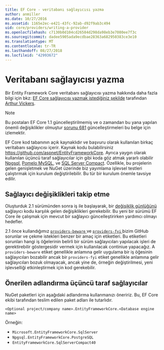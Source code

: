 ```yaml
---
title: EF Core - veritabanı sağlayıcısı yazma
author: anmiller
ms.date: 10/27/2016
ms.assetid: 1165e2ec-e421-43fc-92ab-d92f9ab3c494
uid: core/providers/writing-a-provider
ms.openlocfilehash: c7130b0d104cd26584d298da98eb3e7080ee7f3c
ms.sourcegitcommit: dadee5905ada9ecdbae28363a682950383ce3e10
ms.translationtype: MT
ms.contentlocale: tr-TR
ms.lasthandoff: 08/27/2018
ms.locfileid: "42993672"
---
```

# <a name="writing-a-database-provider"></a>Veritabanı sağlayıcısı yazma

Bir Entity Framework Core veritabanı sağlayıcısı yazma hakkında daha fazla bilgi için bkz: [EF Core sağlayıcısı yazmak istediğiniz şekilde](https://blog.oneunicorn.com/2016/11/11/so-you-want-to-write-an-ef-core-provider/) tarafından [Arthur Vickers](https://github.com/ajcvickers).

> [!NOTE]
> Bu postaları EF Core 1.1 güncelleştirilmemiş ve o zamandan bu yana yapılan önemli değişiklikler olmuştur [sorunu 681](https://github.com/aspnet/EntityFramework.Docs/issues/681) güncelleştirmeleri bu belge için izlemektir.

EF Core kod tabanının açık kaynaklıdır ve başvuru olarak kullanılan birkaç veritabanı sağlayıcısı içerir. Kaynak kodu bulabilirsiniz https://github.com/aspnet/EntityFrameworkCore. Ayrıca yaygın olarak kullanılan üçüncü taraf sağlayıcılar için gibi koda göz atmak yararlı olabilir [Npgsql](https://github.com/npgsql/Npgsql.EntityFrameworkCore.PostgreSQL), [Pomelo MySQL](https://github.com/PomeloFoundation/Pomelo.EntityFrameworkCore.MySql), ve [SQL Server Compact](https://github.com/ErikEJ/EntityFramework.SqlServerCompact). Özellikle, bu projelerin gelen genişletmek ve NuGet üzerinde biz yayımlama işlevsel testleri çalıştırmak için kurulum değiştirilebilir. Bu tür bir kurulum önemle tavsiye edilir.

## <a name="keeping-up-to-date-with-provider-changes"></a>Sağlayıcı değişiklikleri takip etme

Oluşturduk 2.1 sürümünden sonra iş ile başlayarak, bir [değişiklik günlüğünü](provider-log.md) sağlayıcı kodu karşılık gelen değişiklikleri gerekebilir. Bu yeni bir sürümü EF Core ile çalışmak için mevcut bir sağlayıcı güncelleştirirken yardımcı olmayı hedefler.

2.1 önce kullandığımız [ `providers-beware` ](https://github.com/aspnet/EntityFrameworkCore/labels/providers-beware) ve [ `providers-fyi` ](https://github.com/aspnet/EntityFrameworkCore/labels/providers-fyi) bizim GitHub sorunlar ve çekme istekleri benzer bir amaç için etiketleri. Bu etiketleri sorunları hangi iş öğelerinin belirli bir sürüm sağlayıcıları yapılacak işleri de gerektirebilir göstergesidir vermek için kullanılacak continiue yapacağız. A `providers-beware` etiket genellikle anlamına gelir uygulama bir iş öğesinin sağlayıcıları bozabilir ancak bir `providers-fyi` etiket genellikle anlamına gelir sağlayıcıları bozuk olmayacak, ancak yine de, örneğin değiştirilmesi, yeni işlevselliği etkinleştirmek için kod gerekebilir.

## <a name="suggested-naming-of-third-party-providers"></a>Önerilen adlandırma üçüncü taraf sağlayıcılar

NuGet paketleri için aşağıdaki adlandırma kullanmanızı öneririz. Bu, EF Core ekibi tarafından teslim edilen paket adları ile tutarlıdır.

`<Optional project/company name>.EntityFrameworkCore.<Database engine name>`

Örneğin:
* `Microsoft.EntityFrameworkCore.SqlServer`
* `Npgsql.EntityFrameworkCore.PostgreSQL`
* `EntityFrameworkCore.SqlServerCompact40`
